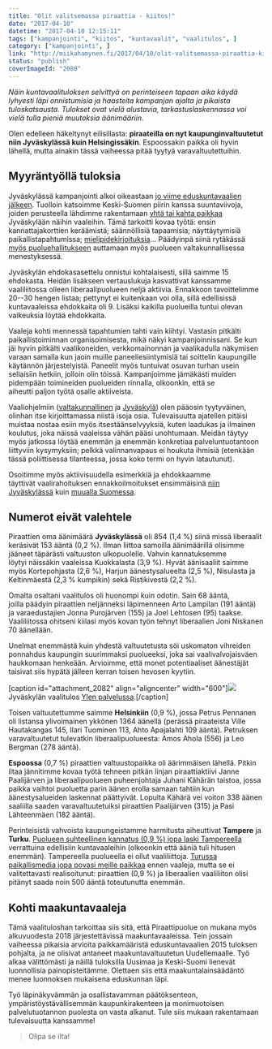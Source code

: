 ```yaml
---
title: "Olit valitsemassa piraattia - kiitos!"
date: "2017-04-10"
datetime: "2017-04-10 12:15:11"
tags: ["kampanjointi", "kiitos", "kuntavaalit", "vaalitulos", ]
category: ["kampanjointi", ]
link: "http://miikahamynen.fi/2017/04/10/olit-valitsemassa-piraattia-kiitos/"
status: "publish"
coverImageId: "2080"
---
```


_Näin kuntavaalituloksen selvittyä on perinteiseen tapaan aika käydä lyhyesti läpi onnistumisia ja haasteita kampanjan ajalta ja pikaista tuloskatsausta. Tulokset ovat vielä alustavia, tarkastuslaskennassa voi vielä tulla pieniä muutoksia äänimääriin._

Olen edelleen häkeltynyt eilisillasta: **piraateilla on nyt kaupunginvaltuutetut niin Jyväskylässä kuin Helsingissäkin**. Espoossakin paikka oli hyvin lähellä, mutta ainakin tässä vaiheessa pitää tyytyä varavaltuutettuihin.

## Myyräntyöllä tuloksia

Jyväskylässä kampanjointi alkoi oikeastaan [jo viime eduskuntavaalien jälkeen](http://miikahamynen.fi/2015/04/20/aanestit-jalleen-piraattia-kiitos/). Tuolloin katsoimme Keski-Suomen piirin kanssa suuntaviivoja, joiden perusteella lähdimme rakentamaan [yhtä tai kahta paikkaa](https://keskustelut.piraattipuolue.fi/keski-suomi/2017/02/28/piraateille-15-ehdokasta-jyvaskylaan/) Jyväskylään näihin vaaleihin. Tämä tarkoitti kovaa työtä: ensin kannattajakorttien keräämistä; säännöllisiä tapaamisia; näyttäytymisiä paikallistapahtumissa; [mielipidekirjoituksia](/category/aktivismi/mielipidekirjoitukset/)... Päädyinpä siinä rytäkässä [myös puoluehallitukseen](https://keskustelut.piraattipuolue.fi/keski-suomi/2016/06/11/piraattipuolueen-puheenjohtajaksi-jyvaskylalainen-jonna-purojarvi/) auttamaan myös puolueen valtakunnallisessa menestyksessä.

Jyväskylän ehdokasasettelu onnistui kohtalaisesti, sillä saimme 15 ehdokasta. Heidän lisäkseen vertauslukuja kasvattivat kanssamme vaaliliitossa olleen liberaalipuolueen neljä aktiivia. Ennakkoon tavoittelimme 20--30 hengen listaa; pettynyt ei kuitenkaan voi olla, sillä edellisissä kuntavaaleissa ehdokkaita oli 9. Lisäksi kaikilla puolueilla tuntui olevan vaikeuksia löytää ehdokkaita.

Vaaleja kohti mennessä tapahtumien tahti vain kiihtyi. Vastasin pitkälti paikallistoiminnan organisoimisesta, mikä näkyi kampanjoinnissani. Se kun jäi hyvin pitkälti vaalikoneiden, verkkomainonnan ja vaalikadulla näkymisen varaan samalla kun jaoin muille paneeliesiintymisiä tai soittelin kaupungille käytännön järjestelyistä. Paneelit myös tuntuivat osuvan turhan usein sellaisiin hetkiin, jolloin olin töissä. Kampanjoimme jämäkästi muiden pidempään toimineiden puolueiden rinnalla, olkoonkin, että se aiheutti paljon työtä osalle aktiiveista.

Vaaliohjelmiin ([valtakunnallinen](http://arkisto.piraattipuolue.fi/asiakirjat/vaaliohjelma_kuntavaalit_2017.pdf) ja [Jyväskylä](http://arkisto.piraattipuolue.fi/piirit/keski-suomi/kuntavaalit_2017/vaaliohjelma_kuntavaalit_2017_jyvaskyla.pdf)) olen pääosin tyytyväinen, olinhan itse kirjoittamassa niistä isoja osia. Tulevaisuutta ajatellen pitäisi muistaa nostaa esiin myös itsestäänselvyyksiä, kuten laadukas ja ilmainen koulutus, joka näissä vaaleissa vähän pääsi unohtumaan. Meidän täytyy myös jatkossa löytää enemmän ja enemmän konkretiaa palveluntuotantoon liittyviin kysymyksiin; pelkkä valinnanvapaus ei houkuta ihmisiä (etenkään tässä poliittisessa tilanteessa, jossa koko termi on hyvin latautunut).

Osoitimme myös aktiivisuudella esimerkkiä ja ehdokkaamme täyttivät vaalirahoituksen ennakkoilmoitukset ensimmäisinä [niin Jyväskylässä](https://keskustelut.piraattipuolue.fi/keski-suomi/2017/03/17/kaikki-piraattiehdokkaat-tehneet-vaalirahoituksen-ennakkoilmoitukset-jyvaskylassa/) kuin [muualla Suomessa](https://piraattipuolue.fi/2017/03/24/kaikki-piraattipuolueen-ehdokkaat-ovat-tayttaneet-vaalirahoituksen-ennakkoilmoituksen/).

## Numerot eivät valehtele

Piraattien oma äänimäärä **Jyväskylässä** oli 854 (1,4 %) siinä missä liberaalit keräsivät 153 ääntä (0,2 %). Ilman liittoa samoilla äänimäärillä olisimme jääneet täpärästi valtuuston ulkopuolelle. Vahvin kannatuksemme löytyi näissäkin vaaleissa Kuokkalasta (3,9 %). Hyvät äänisaaliit saimme myös Kortepohjasta (2,6 %), Harjun äänestysalueelta (2,5 %), Nisulasta ja Keltinmäestä (2,3 % kumpikin) sekä Ristikivestä (2,2 %).

Omalta osaltani vaalitulos oli huonompi kuin odotin. Sain 68 ääntä, joilla päädyin piraattien neljänneksi läpimenneen Arto Lampilan (191 ääntä) ja varaedustajien Jonna Purojärven (155) ja Joel Lehtosen (95) taakse. Vaaliliitossa ohitseni kiilasi myös kovan työn tehnyt liberaalien Joni Niskanen 70 äänellään.

Unelmat enemmästä kuin yhdestä valtuutetusta söi uskomaton vihreiden ponnahdus kaupungin suurimmaksi puolueeksi, joka sai vaalivalvojaisväen haukkomaan henkeään. Arvioimme, että monet potentiaaliset äänestäjät taisivat siis hypätä jälleen kerran toisen hevosen kyytiin.

\[caption id="attachment\_2082" align="aligncenter" width="600"\][![](http://miikahamynen.fi/wp-content/uploads/2017/04/Kuvakaappaus-2017-04-10-143741.png)](http://miikahamynen.fi/wp-content/uploads/2017/04/Kuvakaappaus-2017-04-10-143741.png) Jyväskylän vaalitulos [Ylen palvelussa](https://vaalit.yle.fi/tulospalvelu/kv2017/vaalipiiri/11/kunta/179).\[/caption\]

Toisen valtuutettumme saimme **Helsinkiin** (0,9 %), jossa Petrus Pennanen oli listansa ylivoimainen ykkönen 1364 äänellä (perässä piraateista Ville Hautakangas 145, Ilari Tuominen 113, Ahto Apajalahti 109 ääntä). Petruksen varavaltuutetut tulevatkin liberaalipuolueesta: Amos Ahola (556) ja Leo Bergman (278 ääntä).

**Espoossa** (0,7 %) piraattien valtuustopaikka oli äärimmäisen lähellä. Pitkin iltaa jännitimme kovaa työtä tehneen pitkän linjan piraattiaktiivi Janne Paalijärven ja liberaalipuolueen puheenjohtaja Juhani Kähärän taistoa, jossa paikka vaihtoi puoluetta parin äänen erolla samaan tahtiin kun äänestysalueiden laskennat päättyivät. Lopulta Kähärä vei voiton 338 äänen saaliilla saaden varavaltuutetuiksi piraattien Paalijärven (315) ja Pasi Lähteenmäen (182 ääntä).

Perinteisistä vahvoista kaupungeistamme harmitusta aiheuttivat **Tampere** ja **Turku**. [Puolueen suhteellinen kannatus (0,9 %) jopa laski Tampereella](http://www.tiinamalinen.fi/tyo-alkaa-kantaa-hedelmaa/) verrattuina edellisiin kuntavaaleihin (olkoonkin että ääniä tuli hitusen enemmän). Tampereella puolueella ei ollut vaaliliittoja. [Turussa paikallismedia jopa povasi meille paikkaa](http://varsinais-suomi.piraattipuolue.fi/2017/04/06/kuntavaalipaiva-lahestyy-valtuustoon-nousemista-jannitetaan-turussa/) ennen vaaleja, mutta se ei valitettavasti realisoitunut: piraattien (0,9 %) ja liberaalien vaaliliiton olisi pitänyt saada noin 500 ääntä toteutunutta enemmän.

## Kohti maakuntavaaleja

Tämä vaalituloshan tarkoittaa siis sitä, että Piraattipuolue on mukana myös alkuvuodesta 2018 järjestettävissä maakuntavaaleissa. Tein jossain vaiheessa pikaisia arvioita paikkamääristä eduskuntavaalien 2015 tuloksen pohjalta, ja ne olisivat antaneet maakuntavaltuutetun Uudellemaalle. Työ alkaa välittömästi ja näillä tuloksilla Uusimaa ja Keski-Suomi lienevät luonnollisia painopisteitämme. Olettaen siis että maakuntalainsäädäntö menee luonnoksen mukaisena eduskunnan läpi.

Työ läpinäkyvämmän ja osallistavamman päätöksenteon, ympäristöystävällisemmän kaupunkirakenteen ja monimuotoisen palvelutuotannon puolesta on vasta alkanut. Tule siis mukaan rakentamaan tulevaisuutta kanssamme!

> Olipa se ilta!

